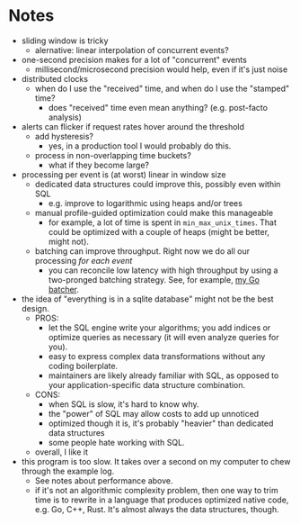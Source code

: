# Notes

- sliding window is tricky
    - alernative: linear interpolation of concurrent events?
- one-second precision makes for a lot of "concurrent" events
    - millisecond/microsecond precision would help, even if it's just noise
- distributed clocks
    - when do I use the "received" time, and when do I use the "stamped" time?
        - does "received" time even mean anything? (e.g. post-facto analysis)
- alerts can flicker if request rates hover around the threshold
    - add hysteresis?
        - yes, in a production tool I would probably do this.
    - process in non-overlapping time buckets?
        - what if they become large?
- processing per event is (at worst) linear in window size
    - dedicated data structures could improve this, possibly even within SQL
        - e.g. improve to logarithmic using heaps and/or trees
    - manual profile-guided optimization could make this manageable
        - for example, a lot of time is spent in `min_max_unix_times`. That
          could be optimized with a couple of heaps (might be better, might not).
    - batching can improve throughput.  Right now we do all our processing _for each event_
        - you can reconcile low latency with high throughput by using a
          two-pronged batching strategy. See, for example, [my Go batcher][1].
- the idea of "everything is in a sqlite database" might not be the best design.
    - PROS:
        - let the SQL engine write your algorithms; you add indices or optimize
          queries as necessary (it will even analyze queries for you).
        - easy to express complex data transformations without any coding
          boilerplate.
        - maintainers are likely already familiar with SQL, as opposed to your
          application-specific data structure combination.
    - CONS:
        - when SQL is slow, it's hard to know why.
        - the "power" of SQL may allow costs to add up unnoticed
        - optimized though it is, it's probably "heavier" than dedicated data
          structures
        - some people hate working with SQL.
    - overall, I like it
- this program is too slow. It takes over a second on my computer to chew
  through the example log.
    - See notes about performance above.
    - if it's not an algorithmic complexity problem, then one way to trim
      time is to rewrite in a language that produces optimized native code,
      e.g. Go, C++, Rust.  It's almost always the data structures, though.

[1]: https://pkg.go.dev/github.com/dgoffredo/go-batch
